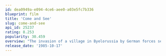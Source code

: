 ```yaml
---
id: dea0949a-e094-4ce6-aee0-a03e5fc7b336
blueprint: film
title: 'Come and See'
slug: come-and-see
api_id: 25237
rating: 8.253
popularity: 30.459
overview: "The invasion of a village in Byelorussia by German forces sends young Florya into the forest to join the weary Resistance fighters, against his family's wishes. There he meets a girl, Glasha, who accompanies him back to his village. On returning home, Florya finds his family and fellow peasants massacred. His continued survival amidst the brutal debris of war becomes increasingly nightmarish, a battle between despair and hope."
release_date: '1985-10-17'
---
```

